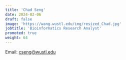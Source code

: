 ```yaml
---
title: 'Chad Seng'
date: 2024-02-06
draft: false
image: 'https://wang.wustl.edu/img/resized_Chad.jpg'
jobtitle: 'Bioinformatics Research Analyst'
promoted: true
weight: 64
---
```

Email: cseng@wustl.edu